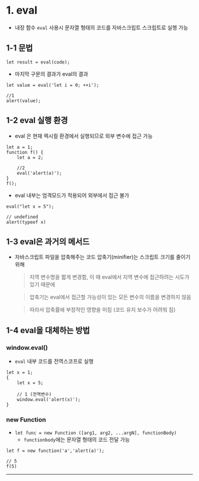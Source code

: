 # 1. eval

- 내장 함수 `eval` 사용시 문자열 형태의 코드를 자바스크립트 스크립트로 실행 가능

## 1-1 문법

```
let result = eval(code);
```

- 마지막 구문의 결과가 eval의 결과

```
let value = eval('let i = 0; ++i');

//1
alert(value);
```

## 1-2 eval 실행 환경

- eval 은 현재 렉시컬 환경에서 실행되므로 외부 변수에 접근 가능

```
let a = 1;
function f() {
	let a = 2;

	//2
	eval('alert(a)');
}
f();
```

- eval 내부는 엄격모드가 적용되어 외부에서 접근 불가

```
eval("let x = 5");

// undefined
alert(typeof x)
```

## 1-3 eval은 과거의 메서드

- 자바스크립트 파일을 압축해주는 코드 압축기(minifier)는 스크립트 크기를 줄이기 위해

  > 지역 변수명을 짧게 변경함, 이 때 eval에서 지역 변수에 접근하려는 시도가 있기 때문에

  > 압축기는 eval에서 접근할 가능성이 있는 모든 변수의 이름을 변경하지 않음

  > 따라서 압축률에 부정적인 영향을 미침 (코드 유지 보수가 어려워 짐)

## 1-4 eval을 대체하는 방법

### window.eval()

- `eval` 내부 코드를 전역스코프로 실행

```
let x = 1;
{
	let x = 5;

	// 1 (전역변수)
	window.eval('alert(x)');
}
```

### new Function

- `let func = new Function ([arg1, arg2, ...argN], functionBody)`
  - `functionbody`에는 문자열 형태의 코드 전달 가능

```
let f = new function('a','alert(a)');

// 5
f(5)
```

---

